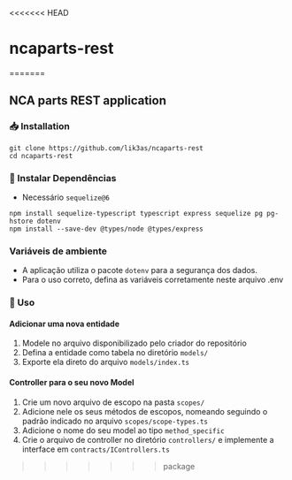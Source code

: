 <<<<<<< HEAD
# ncaparts-rest
=======
## NCA parts REST application
### 📥 Installation 
```
git clone https://github.com/lik3as/ncaparts-rest
cd ncaparts-rest
```
### 🔗 Instalar Dependências 
- Necessário ```sequelize@6```
```
npm install sequelize-typescript typescript express sequelize pg pg-hstore dotenv
npm install --save-dev @types/node @types/express
```
### Variáveis de ambiente
- A aplicação utiliza o pacote ```dotenv``` para a segurança dos dados.
- Para o uso correto, defina as variáveis corretamente neste arquivo .env
### 🚀 Uso 
#### Adicionar uma nova entidade
1. Modele no arquivo disponibilizado pelo criador do repositório
2. Defina a entidade como tabela no diretório ```models/```
3. Exporte ela direto do arquivo ```models/index.ts```

#### Controller para o seu novo Model
1. Crie um novo arquivo de escopo na pasta ```scopes/```
2. Adicione nele os seus métodos de escopos, nomeando seguindo o padrão indicado no arquivo ```scopes/scope-types.ts```
3. Adicione o nome do seu model ao tipo ```method_specific```
4. Crie o arquivo de controller no diretório ```controllers/``` e implemente a interface em ```contracts/IControllers.ts```
>>>>>>> package

